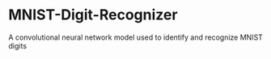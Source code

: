 # MNIST-Digit-Recognizer
A convolutional neural network model used to identify and recognize MNIST digits
